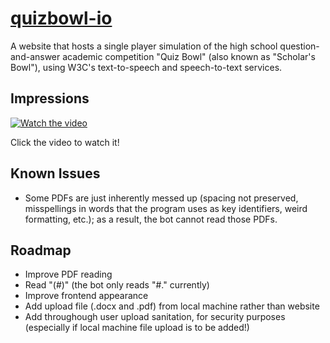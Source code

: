 # [quizbowl-io](https://quizbowl-io-cxxtx.ondigitalocean.app/)

A website that hosts a single player simulation of the high school question-and-answer academic competition "Quiz Bowl" (also known as "Scholar's Bowl"), using W3C's text-to-speech and speech-to-text services.

## Impressions

[![Watch the video](https://img.youtube.com/vi/vRIC8L6m0Iw/hqdefault.jpg)](https://www.youtube.com/watch?v=vRIC8L6m0Iw)

Click the video to watch it!

## Known Issues
- Some PDFs are just inherently messed up (spacing not preserved, misspellings in words that the program uses as key identifiers, weird formatting, etc.); as a result, the bot cannot read those PDFs.

## Roadmap
- Improve PDF reading
- Read "(#)" (the bot only reads "#." currently)
- Improve frontend appearance
- Add upload file (.docx and .pdf) from local machine rather than website 
- Add throughough user upload sanitation, for security purposes (especially if local machine file upload is to be added!)
